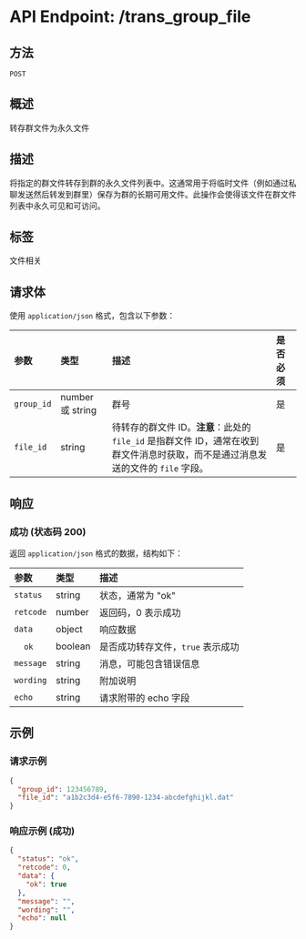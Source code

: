 # API Endpoint: /trans_group_file

## 方法

`POST`

## 概述

转存群文件为永久文件

## 描述

将指定的群文件转存到群的永久文件列表中。这通常用于将临时文件（例如通过私聊发送然后转发到群里）保存为群的长期可用文件。此操作会使得该文件在群文件列表中永久可见和可访问。

## 标签

文件相关

## 请求体

使用 `application/json` 格式，包含以下参数：

| 参数      | 类型             | 描述                                                                 | 是否必须 |
| :-------- | :--------------- | :------------------------------------------------------------------- | :------- |
| `group_id` | number 或 string | 群号                                                                 | 是       |
| `file_id` | string           | 待转存的群文件 ID。**注意**：此处的 `file_id` 是指群文件 ID，通常在收到群文件消息时获取，而不是通过消息发送的文件的 `file` 字段。 | 是       |

## 响应

### 成功 (状态码 200)

返回 `application/json` 格式的数据，结构如下：

| 参数    | 类型    | 描述                               |
| :------ | :------ | :--------------------------------- |
| `status`  | string  | 状态，通常为 "ok"                   |
| `retcode` | number  | 返回码，0 表示成功                 |
| `data`    | object  | 响应数据                         |
| &nbsp;&nbsp;&nbsp;&nbsp;`ok` | boolean | 是否成功转存文件，`true` 表示成功 |
| `message` | string  | 消息，可能包含错误信息             |
| `wording` | string  | 附加说明                           |
| `echo`    | string  | 请求附带的 echo 字段                 |

## 示例

### 请求示例

```json
{
  "group_id": 123456789,
  "file_id": "a1b2c3d4-e5f6-7890-1234-abcdefghijkl.dat"
}
```

### 响应示例 (成功)

```json
{
  "status": "ok",
  "retcode": 0,
  "data": {
    "ok": true
  },
  "message": "",
  "wording": "",
  "echo": null
}
```